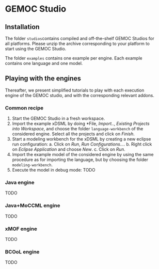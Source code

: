# GEMOC Studio

## Installation

The folder `studios`contains compiled and off-the-shelf GEMOC Studios for all platforms. Please unzip the archive corresponding to your platform to start using the GEMOC Studio.

The folder `examples` contains one example per engine. Each example contains one language and one model.

## Playing with the engines

Thereafter, we present simplified tutorials to play with each execution engine of the GEMOC studio, and with the corresponding relevant addons.

### Common recipe

1. Start the GEMOC Studio in a fresh workspace.
1. Import the example xDSML by doing *File, *Import..*, *Existing Projects into Workspace*, and choose the folder `language-workbench` of the considered engine. Select all the projects and click on *Finish*.
2. Start a modeling workbench for the xDSML by creating a new eclipse run configuration:
	a. Click on *Run*, *Run Configurations...*.
	b. Right click on *Eclipse Application* and choose *New*.
	c. Click on *Run*.
3. Import the example model of the considered engine by using the same procedure as for importing the language, but by choosing the folder `modeling-workbench`.
4. Execute the model in debug mode: TODO

### Java engine

TODO

### Java+MoCCML engine

TODO

### xMOF engine

TODO

### BCOoL engine

TODO



